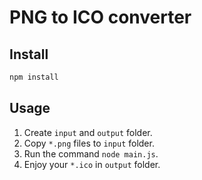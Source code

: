 # PNG to ICO converter

## Install

```bash
npm install
```

## Usage

1. Create `input` and `output` folder.
2. Copy `*.png` files to `input` folder.
3. Run the command `node main.js`.
4. Enjoy your `*.ico` in `output` folder.
